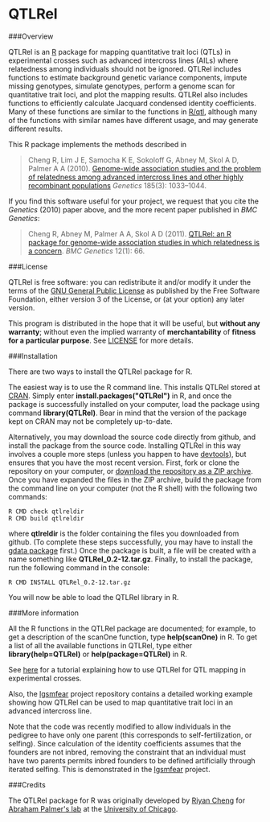 QTLRel
======

###Overview

QTLRel is an [R](http://www.r-project.org) package for mapping
quantitative trait loci (QTLs) in experimental crosses such as
advanced intercross lines (AILs) where relatedness among individuals
should not be ignored. QTLRel includes functions to estimate
background genetic variance components, impute missing genotypes,
simulate genotypes, perform a genome scan for quantitative trait loci,
and plot the mapping results. QTLRel also includes functions to
efficiently calculate Jacquard condensed identity coefficients. Many
of these functions are similar to the functions in
[R/qtl](http://github.com/kbroman/qtl), although many of the functions
with similar names have different usage, and may generate different
results.

This R package implements the methods described in

> Cheng R, Lim J E, Samocha K E, Sokoloff G, Abney M, Skol A D,
> Palmer A A (2010).
> [Genome-wide association studies and the problem of relatedness
among advanced intercross lines and other highly recombinant
populations](http://dx.doi.org/10.1534/genetics.110.116863)
> *Genetics* 185(3): 1033–1044.

If you find this software useful for your project, we request that you
cite the *Genetics* (2010) paper above, and the more recent paper
published in *BMC Genetics*:

> Cheng R, Abney M, Palmer A A, Skol A D (2011). [QTLRel: an R
package for genome-wide association studies in which relatedness is a
concern](http://dx.doi.org/10.1186/1471-2156-12-66).
> *BMC Genetics* 12(1): 66. 

###License

QTLRel is free software: you can redistribute it and/or modify it
under the terms of the
[GNU General Public License](http://www.gnu.org/licenses/gpl.html) as
published by the Free Software Foundation, either version 3 of the
License, or (at your option) any later version.

This program is distributed in the hope that it will be useful, but
**without any warranty**; without even the implied warranty of
**merchantability** of **fitness for a particular purpose**. See
[LICENSE](LICENSE) for more details.

###Installation

There are two ways to install the QTLRel package for R.

The easiest way is to use the R command line. This installs QTLRel
stored at [CRAN](http://cran.r-project.org). Simply enter 
**install.packages("QTLRel")** in R, and once the package is
successfully installed on your computer, load the package using
command **library(QTLRel)**. Bear in mind that the version of the
package kept on CRAN may not be completely up-to-date.

Alternatively, you may download the source code directly from github,
and install the package from the source code. Installing QTLRel in
this way involves a couple more steps (unless you happen to have
[devtools](http://github.com/hadley/devtools)), but ensures that you
have the most recent version. First, fork or clone the repository on
your computer, or [download the repository as a ZIP
archive](http://github.com/pcarbo/QTLRel/archive/master.zip). Once you
have expanded the files in the ZIP archive, build the package from the
command line on your computer (not the R shell) with the following two
commands:

    R CMD check qtlreldir
    R CMD build qtlreldir

where **qtlreldir** is the folder containing the files you downloaded
from github. (To complete these steps successfully, you may have to
install the [gdata package](http://cran.r-project.org/web/packages/gdata)
first.) Once the package is built, a file will be created with a name
something like **QTLRel_0.2-12.tar.gz**. Finally, to install the
package, run the following command in the console:

    R CMD INSTALL QTLRel_0.2-12.tar.gz

You will now be able to load the QTLRel library in R.

###More information

All the R functions in the QTLRel package are documented; for example,
to get a description of the scanOne function, type **help(scanOne)**
in R. To get a list of all the available functions in QTLRel, type
either **library(help=QTLRel)** or **help(package=QTLRel)** in R.

See [here](inst/doc/QTLRel_Tutorial.pdf) for a tutorial explaining how
to use QTLRel for QTL mapping in experimental crosses.

Also, the [lgsmfear](http://github.com/pcarbo/lgsmfear) project repository
contains a detailed working example showing how QTLRel can be used to
map quantitative trait loci in an advanced intercross line.

Note that the code was recently modified to allow individuals in the
pedigree to have only one parent (this corresponds to
self-fertilization, or selfing). Since calculation of the identity
coefficients assumes that the founders are not inbred, removing the
constraint that an individual must have two parents permits inbred
founders to be defined artificially through iterated selfing. This is
demonstrated in the [lgsmfear](http://github.com/pcarbo/lgsmfear)
project.

###Credits

The QTLRel package for R was originally developed by
[Riyan Cheng](http://borevitzlab.anu.edu.au/borevitz-lab-people/riyan-chang)
for [Abraham Palmer's lab](http://palmerlab.org) at the
[University of Chicago](http://www.uchicago.edu).
